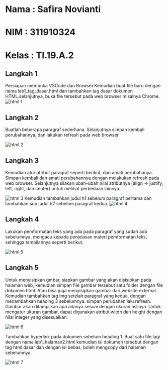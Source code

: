 # Nama  : Safira Novianti
# NIM   : 311910324
# Kelas : TI.19.A.2

## Langkah 1
Persiapan membuka VSCode dan Browser.Kemudian buat file baru dengan nama lab1_tag_dasar.html dan tambahkan tag dasar dokumen HTML.selanjutnya, buka file tersebut pada web browser misalnya Chrome.
![html 1](https://user-images.githubusercontent.com/56381081/112745775-07681600-8fd5-11eb-8eaf-e83aa005f993.png)

## Langkah 2
Buatlah beberapa paragraf sederhana. Selanjutnya simpan kembali perubahannya, dan lakukan refresh pada web browser

![html 2](https://user-images.githubusercontent.com/56381081/112745778-08994300-8fd5-11eb-93d6-c61f585dad1d.png)

## Langkah 3
Kemudian atur atribut paragraf seperti berikut, dan amati perubahanya. Simpan kembali dan amati perubahannya dengan melakukan refresh pada web browser. Selanjutnya silakan ubah-ubah nilai atributnya (align => justify, left, right, dan center) untuk melihat perbedaan lainnya.

![html 3](https://user-images.githubusercontent.com/56381081/112745755-ebfd0b00-8fd4-11eb-9038-083f657da3fc.png)
Kemudian tambahkan judul h1 sebelum paragraf pertama dan tambahkan sub judul h2 sebelum paragraf kedua.
![html 4](https://user-images.githubusercontent.com/56381081/112745767-fcad8100-8fd4-11eb-8826-723d80a1da00.png)

## Langkah 4
Lakukan pemformatan teks yang ada pada paragraf yang sudah ada sebelumnya, mengacu kepada penjelasan materi pemformatan teks, sehingga tampilannya seperti berikut.

![html 5](https://user-images.githubusercontent.com/56381081/112745770-02a36200-8fd5-11eb-96c7-b9a21c0eea94.png)

## Langkah 5
Untuk menyisipkan gmbar, siapkan gambar yang akan disisipkan pada halaman web, kemudian simpan file gambar tersebut satu folder dengan file dokumen html. Atau bisa juga menyisipkan gambar dari website external. Kemudian tambahkan tag img setelah paragraf yang kedua, dengan menambahkan heading 3 sebelumnya. simpan perubahan lalu refresh. Gambar akan ditampilkan apa adanya sesuai dengan ukuran aslinya. Untuk mengatur ukuran gambar, dapat digunakan atribut witdh dan height dengan nilai integer yang disesuaikan.

![html 6](https://user-images.githubusercontent.com/56381081/112745772-046d2580-8fd5-11eb-846d-de8d6a4b0be4.png)

Tambahkan hyperlink pada dokumen sebelum heading 1. Buat satu file lagi dengan nama lab1_halaman2.html kemudian isi dokumen tersebut dengan tag
html dasar dan dengan isi bebas, boleh mengcopy dari halaman sebelumnya.

![html 7](https://user-images.githubusercontent.com/56381081/112745774-0636e900-8fd5-11eb-809c-d7c21ab275f7.png)


